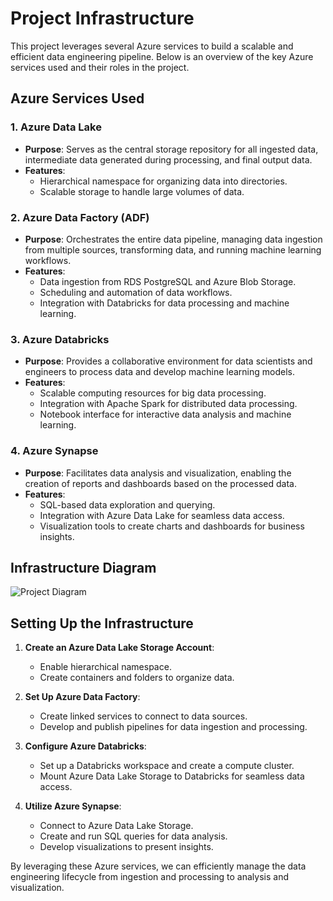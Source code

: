 # Project Infrastructure

This project leverages several Azure services to build a scalable and efficient data engineering pipeline. Below is an overview of the key Azure services used and their roles in the project.

## Azure Services Used

### 1. Azure Data Lake

- **Purpose**: Serves as the central storage repository for all ingested data, intermediate data generated during processing, and final output data.
- **Features**: 
  - Hierarchical namespace for organizing data into directories.
  - Scalable storage to handle large volumes of data.

### 2. Azure Data Factory (ADF)

- **Purpose**: Orchestrates the entire data pipeline, managing data ingestion from multiple sources, transforming data, and running machine learning workflows.
- **Features**:
  - Data ingestion from RDS PostgreSQL and Azure Blob Storage.
  - Scheduling and automation of data workflows.
  - Integration with Databricks for data processing and machine learning.

### 3. Azure Databricks

- **Purpose**: Provides a collaborative environment for data scientists and engineers to process data and develop machine learning models.
- **Features**:
  - Scalable computing resources for big data processing.
  - Integration with Apache Spark for distributed data processing.
  - Notebook interface for interactive data analysis and machine learning.

### 4. Azure Synapse

- **Purpose**: Facilitates data analysis and visualization, enabling the creation of reports and dashboards based on the processed data.
- **Features**:
  - SQL-based data exploration and querying.
  - Integration with Azure Data Lake for seamless data access.
  - Visualization tools to create charts and dashboards for business insights.

## Infrastructure Diagram

![Project Diagram](https://github.com/klailatimad/AzureBigDataML-StackOverflowInsights/assets/122483291/b0af095d-1ffc-4494-af36-243b9ceadba7)


## Setting Up the Infrastructure

1. **Create an Azure Data Lake Storage Account**:
   - Enable hierarchical namespace.
   - Create containers and folders to organize data.

2. **Set Up Azure Data Factory**:
   - Create linked services to connect to data sources.
   - Develop and publish pipelines for data ingestion and processing.

3. **Configure Azure Databricks**:
   - Set up a Databricks workspace and create a compute cluster.
   - Mount Azure Data Lake Storage to Databricks for seamless data access.

4. **Utilize Azure Synapse**:
   - Connect to Azure Data Lake Storage.
   - Create and run SQL queries for data analysis.
   - Develop visualizations to present insights.

By leveraging these Azure services, we can efficiently manage the data engineering lifecycle from ingestion and processing to analysis and visualization.

